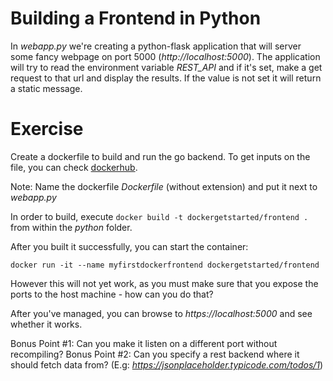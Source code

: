 # Building a Frontend in Python

In *webapp.py* we're creating a python-flask application that will server some fancy webpage on port 5000 (*http://localhost:5000*).
The application will try to read the environment variable *REST_API* and if it's set, make a get request to that url and display the results.
If the value is not set it will return a static message.

# Exercise
Create a dockerfile to build and run the go backend.
To get inputs on the file, you can check [dockerhub](https://hub.docker.com/_/python).

Note: Name the dockerfile *Dockerfile* (without extension) and put it next to *webapp.py*

In order to build, execute `docker build -t dockergetstarted/frontend .` from within the *python* folder.

After you built it successfully, you can start the container:

`docker run -it --name myfirstdockerfrontend dockergetstarted/frontend`

However this will not yet work, as you must make sure that you expose the ports to the host machine - how can you do that?

After you've managed, you can browse to *https://localhost:5000* and see whether it works.

Bonus Point #1: Can you make it listen on a different port without recompiling?
Bonus Point #2: Can you specify a rest backend where it should fetch data from? (E.g: *https://jsonplaceholder.typicode.com/todos/1*)